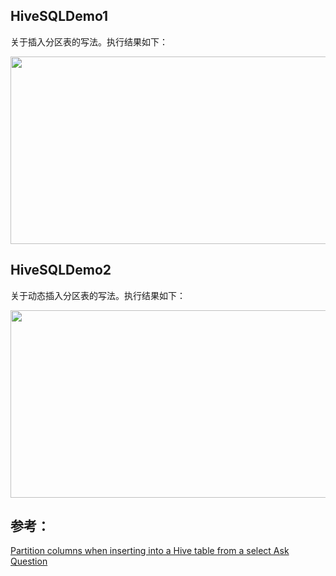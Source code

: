 ## HiveSQLDemo1
关于插入分区表的写法。执行结果如下：
<div align=center><img width="850" height="300" src="https://github.com/caserwin/daily-learning/raw/master/spark16/pic/spark_hive_demo1.png"/></div>

## HiveSQLDemo2
关于动态插入分区表的写法。执行结果如下：
<div align=center><img width="850" height="300" src="https://github.com/caserwin/daily-learning/raw/master/spark16/pic/spark_hive_demo2.png"/></div>


## 参考：
[Partition columns when inserting into a Hive table from a select Ask Question](https://stackoverflow.com/questions/21651464/partition-columns-when-inserting-into-a-hive-table-from-a-select)